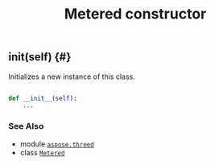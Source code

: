 ﻿---
title: Metered constructor
second_title: Aspose.3D for Python via .NET API References
description: 
type: docs
weight: 10
url: /python-net/aspose.threed/metered/__init__/
is_root: false
---

## __init__(self) {#}

Initializes a new instance of this class.



```python

def __init__(self):
    ...
```





### See Also
* module [`aspose.threed`](../../)
* class [`Metered`](/3d/python-net/aspose.threed/metered)
